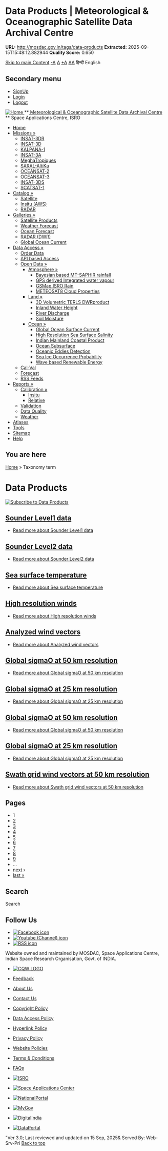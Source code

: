 # Data Products | Meteorological & Oceanographic Satellite Data Archival Centre

**URL:** http://mosdac.gov.in/tags/data-products
**Extracted:** 2025-09-15T15:48:12.882944
**Quality Score:** 0.650

[Skip to main Content](https://mosdac.gov.in/tags/data-products#main-content "Skip to main Content")
[-A](javascript:;) [A](javascript:;) [+A](javascript:;)
[A](javascript:drupalHighContrast.enableStyles\(\))[A](javascript:drupalHighContrast.disableStyles\(\))
हिन्दी English
## Secondary menu
  * [SignUp](https://mosdac.gov.in/internal/registration)
  * [Login](https://mosdac.gov.in/internal/uops)
  * [Logout](https://mosdac.gov.in/internal/logout)

[ ![Home](https://mosdac.gov.in/sites/default/files/mosdac_small.png) ](https://mosdac.gov.in/ "Home")
**[ Meteorological & Oceanographic Satellite Data Archival Centre](https://mosdac.gov.in/ "Home") **
Space Applications Centre, ISRO 
  * [Home](https://mosdac.gov.in/)
  * [Missions »](https://mosdac.gov.in/tags/data-products)
    * [INSAT-3DR](https://mosdac.gov.in/insat-3dr)
    * [INSAT-3D](https://mosdac.gov.in/insat-3d)
    * [KALPANA-1](https://mosdac.gov.in/kalpana-1)
    * [INSAT-3A](https://mosdac.gov.in/insat-3a)
    * [MeghaTropiques](https://mosdac.gov.in/megha-tropiques)
    * [SARAL-AltiKa](https://mosdac.gov.in/saral-altika)
    * [OCEANSAT-2](https://mosdac.gov.in/oceansat-2)
    * [OCEANSAT-3](https://mosdac.gov.in/oceansat-3)
    * [INSAT-3DS](https://mosdac.gov.in/insat-3ds)
    * [SCATSAT-1](https://mosdac.gov.in/scatsat-1)
  * [Catalog »](https://mosdac.gov.in/tags/data-products)
    * [Satellite](https://mosdac.gov.in/internal/catalog-satellite)
    * [Insitu (AWS)](https://mosdac.gov.in/internal/catalog-insitu)
    * [RADAR](https://mosdac.gov.in/internal/catalog-radar)
  * [Galleries »](https://mosdac.gov.in/tags/data-products)
    * [Satellite Products](https://mosdac.gov.in/internal/gallery)
    * [Weather Forecast](https://mosdac.gov.in/internal/gallery/weather)
    * [Ocean Forecast](https://mosdac.gov.in/internal/gallery/ocean)
    * [RADAR (DWR)](https://mosdac.gov.in/internal/gallery/dwr)
    * [Global Ocean Current](https://mosdac.gov.in/internal/gallery/current)
  * [Data Access »](https://mosdac.gov.in/tags/data-products)
    * [Order Data](https://mosdac.gov.in/internal/uops)
    * [API based Access](https://mosdac.gov.in/downloadapi-manual)
    * [Open Data »](https://mosdac.gov.in/tags/data-products)
      * [Atmosphere »](https://mosdac.gov.in/tags/data-products)
        * [Bayesian based MT-SAPHIR rainfall](https://mosdac.gov.in/bayesian-based-mt-saphir-rainfall)
        * [GPS derived Integrated water vapour](https://mosdac.gov.in/gps-derived-integrated-water-vapour)
        * [GSMap ISRO Rain](https://mosdac.gov.in/gsmap-isro-rain)
        * [METEOSAT8 Cloud Properties](https://mosdac.gov.in/meteosat8-cloud-properties)
      * [Land »](https://mosdac.gov.in/tags/data-products)
        * [3D Volumetric TERLS DWRproduct](https://mosdac.gov.in/3d-volumetric-terls-dwrproduct)
        * [Inland Water Height](https://mosdac.gov.in/inland-water-height)
        * [River Discharge](https://mosdac.gov.in/river-discharge)
        * [Soil Moisture](https://mosdac.gov.in/soil-moisture-0)
      * [Ocean »](https://mosdac.gov.in/tags/data-products)
        * [Global Ocean Surface Current](https://mosdac.gov.in/global-ocean-surface-current)
        * [High Resolution Sea Surface Salinity](https://mosdac.gov.in/high-resolution-sea-surface-salinity)
        * [Indian Mainland Coastal Product](https://mosdac.gov.in/indian-mainland-coastal-product)
        * [Ocean Subsurface](https://mosdac.gov.in/ocean-subsurface)
        * [Oceanic Eddies Detection](https://mosdac.gov.in/oceanic-eddies-detection)
        * [Sea Ice Occurrence Probability](https://mosdac.gov.in/sea-ice-occurrence-probability)
        * [Wave based Renewable Energy](https://mosdac.gov.in/wave-based-renewable-energy)
    * [Cal-Val](https://mosdac.gov.in/internal/calval-data)
    * [Forecast](https://mosdac.gov.in/internal/forecast-menu)
    * [RSS Feeds](https://mosdac.gov.in/rss-feed "ISROCast")
  * [Reports »](https://mosdac.gov.in/tags/data-products)
    * [Calibration »](https://mosdac.gov.in/tags/data-products)
      * [Insitu](https://mosdac.gov.in/insitu)
      * [Relative](https://mosdac.gov.in/calibration-reports)
    * [Validation](https://mosdac.gov.in/validation-reports)
    * [Data Quality](https://mosdac.gov.in/data-quality)
    * [Weather](https://mosdac.gov.in/weather-reports)
  * [Atlases](https://mosdac.gov.in/atlases)
  * [Tools](https://mosdac.gov.in/tools)
  * [Sitemap](https://mosdac.gov.in/sitemap)
  * [Help](https://mosdac.gov.in/help)


## You are here
[Home](https://mosdac.gov.in/) » Taxonomy term
# Data Products
[![Subscribe to Data Products](https://mosdac.gov.in/misc/feed.png)](https://mosdac.gov.in/taxonomy/term/23/all/feed "Subscribe to Data Products")
##  [Sounder Level1 data](https://mosdac.gov.in/sounder-level1-data)
  * [Read more about Sounder Level1 data](https://mosdac.gov.in/sounder-level1-data "Sounder Level1 data")


##  [Sounder Level2 data](https://mosdac.gov.in/sounder-level2-data)
  * [Read more about Sounder Level2 data](https://mosdac.gov.in/sounder-level2-data "Sounder Level2 data")


##  [Sea surface temperature](https://mosdac.gov.in/sea-surface-temperature-3)
  * [Read more about Sea surface temperature](https://mosdac.gov.in/sea-surface-temperature-3 "Sea surface temperature")


##  [High resolution winds](https://mosdac.gov.in/high-resolution-winds)
  * [Read more about High resolution winds](https://mosdac.gov.in/high-resolution-winds "High resolution winds")


##  [Analyzed wind vectors](https://mosdac.gov.in/analyzed-wind-vectors-0)
  * [Read more about Analyzed wind vectors](https://mosdac.gov.in/analyzed-wind-vectors-0 "Analyzed wind vectors")


##  [Global sigmaO at 50 km resolution](https://mosdac.gov.in/global-sigmao-50-km-resolution-0)
  * [Read more about Global sigmaO at 50 km resolution](https://mosdac.gov.in/global-sigmao-50-km-resolution-0 "Global sigmaO at 50 km resolution")


##  [Global sigmaO at 25 km resolution](https://mosdac.gov.in/global-sigmao-25-km-resolution-0)
  * [Read more about Global sigmaO at 25 km resolution](https://mosdac.gov.in/global-sigmao-25-km-resolution-0 "Global sigmaO at 25 km resolution")


##  [Global sigmaO at 50 km resolution](https://mosdac.gov.in/global-sigmao-50-km-resolution)
  * [Read more about Global sigmaO at 50 km resolution](https://mosdac.gov.in/global-sigmao-50-km-resolution "Global sigmaO at 50 km resolution")


##  [Global sigmaO at 25 km resolution](https://mosdac.gov.in/global-sigmao-25-km-resolution)
  * [Read more about Global sigmaO at 25 km resolution](https://mosdac.gov.in/global-sigmao-25-km-resolution "Global sigmaO at 25 km resolution")


##  [Swath grid wind vectors at 50 km resolution](https://mosdac.gov.in/swath-grid-wind-vectors-50-km-resolution-0)
  * [Read more about Swath grid wind vectors at 50 km resolution](https://mosdac.gov.in/swath-grid-wind-vectors-50-km-resolution-0 "Swath grid wind vectors at 50 km resolution")


## Pages
  * 1
  * [2](https://mosdac.gov.in/tags/data-products?page=1 "Go to page 2")
  * [3](https://mosdac.gov.in/tags/data-products?page=2 "Go to page 3")
  * [4](https://mosdac.gov.in/tags/data-products?page=3 "Go to page 4")
  * [5](https://mosdac.gov.in/tags/data-products?page=4 "Go to page 5")
  * [6](https://mosdac.gov.in/tags/data-products?page=5 "Go to page 6")
  * [7](https://mosdac.gov.in/tags/data-products?page=6 "Go to page 7")
  * [8](https://mosdac.gov.in/tags/data-products?page=7 "Go to page 8")
  * [9](https://mosdac.gov.in/tags/data-products?page=8 "Go to page 9")
  * …
  * [next ›](https://mosdac.gov.in/tags/data-products?page=1 "Go to next page")
  * [last »](https://mosdac.gov.in/tags/data-products?page=13 "Go to last page")


## Search
Search 
## Follow Us
  * [![Facebook icon](https://mosdac.gov.in/sites/all/modules/social_media_links/libraries/elegantthemes/PNG/facebook.png)](https://www.facebook.com/mosdac.sac.isro "Facebook")
  * [![Youtube \(Channel\) icon](https://mosdac.gov.in/sites/all/modules/social_media_links/libraries/elegantthemes/PNG/youtube.png)](http://www.youtube.com/channel/UCDVkai9WIgY2ZgrlF_08Yeg "Youtube \(Channel\)")
  * [![RSS icon](https://mosdac.gov.in/sites/all/modules/social_media_links/libraries/elegantthemes/PNG/rss.png)](https://mosdac.gov.in/rss.xml "RSS")


Website owned and maintained by MOSDAC, Space Applications Centre, Indian Space Research Organisation, Govt. of INDIA.
  * [![CQW LOGO](https://mosdac.gov.in/docs/cqw_logo.gif)](https://mosdac.gov.in/docs/STQC.pdf "Quality Certificate")


  * [Feedback](https://mosdac.gov.in/mosdac-feedback)
  * [About Us](https://mosdac.gov.in/about-us)
  * [Contact Us](https://mosdac.gov.in/contact-us)
  * [Copyright Policy](https://mosdac.gov.in/copyright-policy)
  * [Data Access Policy](https://mosdac.gov.in/data-access-policy)
  * [Hyperlink Policy](https://mosdac.gov.in/hyperlink-policy)
  * [Privacy Policy](https://mosdac.gov.in/privacy-policy)
  * [Website Policies](https://mosdac.gov.in/website-policies)
  * [Terms & Conditions](https://mosdac.gov.in/terms-conditions)
  * [FAQs](https://mosdac.gov.in/faq-page)


  * [![ISRO](https://mosdac.gov.in/sites/default/files/styles/thumbnail/public/logo-transparent.png?itok=IUS20l-w)](http://www.isro.gov.in)
  * [![Space Applications Center](https://mosdac.gov.in/sites/default/files/styles/thumbnail/public/saclogo.png?itok=_Jv4AuIn)](http://www.sac.gov.in)
  * [![NationalPortal](https://mosdac.gov.in/sites/default/files/styles/thumbnail/public/india-gov_0.png?itok=yssAPH3m)](http://www.india.gov.in)
  * [![MyGov](https://mosdac.gov.in/sites/default/files/styles/thumbnail/public/mygov_0.png?itok=Po-dzdT3)](http://mygov.in/)
  * [![DigitalIndia](https://mosdac.gov.in/sites/default/files/styles/thumbnail/public/digital-india_0.png?itok=ntlP7atE)](http://www.digitalindia.gov.in/)
  * [![DataPortal](https://mosdac.gov.in/sites/default/files/styles/thumbnail/public/data-gov.png?itok=qYA78FgB)](http://data.gov.in)


"Ver 3.0; Last reviewed and updated on 15 Sep, 2025& Served By: Web-Srv-Pri
[](https://mosdac.gov.in/tags/data-products "Previous")[](https://mosdac.gov.in/tags/data-products "Next")
[](https://mosdac.gov.in/tags/data-products)
[](https://mosdac.gov.in/tags/data-products "Previous")[](https://mosdac.gov.in/tags/data-products "Next")
[](https://mosdac.gov.in/tags/data-products "Close")[](https://mosdac.gov.in/tags/data-products)[](https://mosdac.gov.in/tags/data-products)[](https://mosdac.gov.in/tags/data-products "Pause Slideshow")[](https://mosdac.gov.in/tags/data-products "Play Slideshow")
[Back to top](https://mosdac.gov.in/tags/data-products#top)
